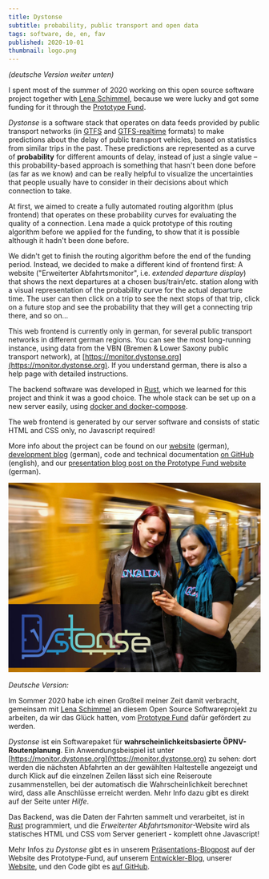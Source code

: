 ```yaml
---
title: Dystonse
subtitle: probability, public transport and open data
tags: software, de, en, fav
published: 2020-10-01
thumbnail: logo.png
---
```

*(deutsche Version weiter unten)*

I spent most of the summer of 2020 working on this open source software project together with [Lena Schimmel](https://github.com/lenaschimmel), because we were lucky and got some funding for it through the [Prototype Fund](https://prototypefund.de).

*Dystonse* is a software stack that operates on data feeds provided by public transport networks (in [GTFS](https://developers.google.com/transit/gtfs/) and [GTFS-realtime](https://developers.google.com/transit/gtfs-realtime/reference/) formats) to make predictions about the delay of public transport vehicles, based on statistics from similar trips in the past. These predictions are represented as a curve of **probability** for different amounts of delay, instead of just a single value – this probability-based approach is something that hasn't been done before (as far as we know) and can be really helpful to visualize the uncertainties that people usually have to consider in their decisions about which connection to take.

At first, we aimed to create a fully automated routing algorithm (plus frontend) that operates on these probability curves for evaluating the quality of a connection. Lena made a quick prototype of this routing algorithm before we applied for the funding, to show that it is possible although it hadn't been done before.

We didn't get to finish the routing algorithm before the end of the funding period. Instead, we decided to make a different kind of frontend first: A website ("Erweiterter Abfahrtsmonitor", i.e. *extended departure display*) that shows the next departures at a chosen bus/train/etc. station along with a visual representation of the probability curve for the actual departure time. The user can then click on a trip to see the next stops of that trip, click on a future stop and see the probability that they will get a connecting trip there, and so on... 

This web frontend is currently only in german, for several public transport networks in different german regions. You can see the most long-running instance, using data from the VBN (Bremen & Lower Saxony public transport network), at [https://monitor.dystonse.org](https://monitor.dystonse.org). If you understand german, there is also a help page with detailed instructions.

The backend software was developed in [Rust](https://www.rust-lang.org/), which we learned for this project and think it was a good choice. The whole stack can be set up on a new server easily, using [docker and docker-compose](https://github.com/dystonse/dystonse-docker).

The web frontend is generated by our server software and consists of static HTML and CSS only, no Javascript required!

More info about the project can be found on our [website](https://dystonse.org) (german), [development blog](https://blog.dystonse.org) (german), code and technical documentation [on GitHub](https://github.com/dystonse) (english), and our [presentation blog post on the Prototype Fund website](https://demoweek.prototypefund.de/projects/02-dystonse.html) (german).

![Ein Foto von Lena und mir vor einer U-Bahn, mit dem dystonse-Logo im Bild](header.jpg)

*Deutsche Version:*

Im Sommer 2020 habe ich einen Großteil meiner Zeit damit verbracht, gemeinsam mit [Lena Schimmel](https://github.com/lenaschimmel) an diesem Open Source Softwareprojekt zu arbeiten, da wir das Glück hatten, vom [Prototype Fund](https://prototypefund.de) dafür gefördert zu werden. 

*Dystonse* ist ein Softwarepaket für **wahrscheinlichkeitsbasierte ÖPNV-Routenplanung**. Ein Anwendungsbeispiel ist unter [https://monitor.dystonse.org](https://monitor.dystonse.org) zu sehen: dort werden die nächsten Abfahrten an der gewählten Haltestelle angezeigt und durch Klick auf die einzelnen Zeilen lässt sich eine Reiseroute zusammenstellen, bei der automatisch die Wahrscheinlichkeit berechnet wird, dass alle Anschlüsse erreicht werden. Mehr Info dazu gibt es direkt auf der Seite unter *Hilfe*.

Das Backend, was die Daten der Fahrten sammelt und verarbeitet, ist in [Rust](https://www.rust-lang.org/) programmiert, und die *Erweiterter Abfahrtsmonitor*-Website wird als statisches HTML und CSS vom Server generiert - komplett ohne Javascript!

Mehr Infos zu *Dystonse* gibt es in unserem [Präsentations-Blogpost](https://demoweek.prototypefund.de/projects/02-dystonse.html) auf der Website des Prototype-Fund, auf unserem [Entwickler-Blog](https://blog.dystonse.org), unserer [Website](https://dystonse.org), und den Code gibt es [auf GitHub](https://github.com/dystonse).
